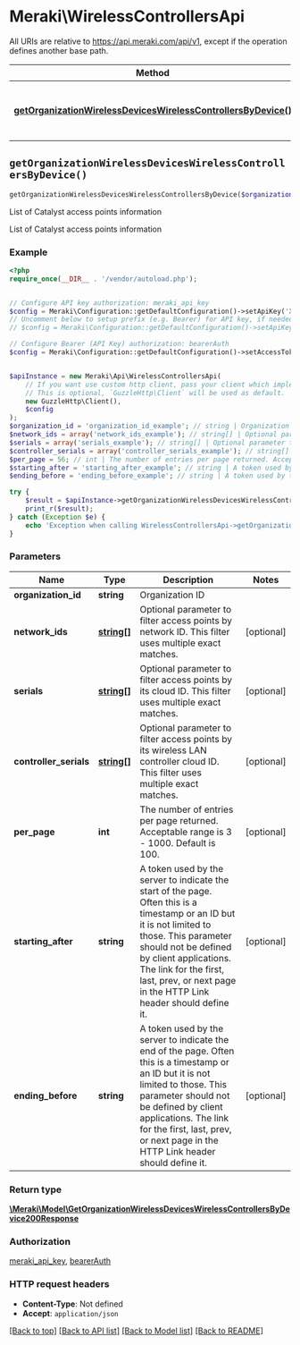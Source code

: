 # Meraki\WirelessControllersApi

All URIs are relative to https://api.meraki.com/api/v1, except if the operation defines another base path.

| Method | HTTP request | Description |
| ------------- | ------------- | ------------- |
| [**getOrganizationWirelessDevicesWirelessControllersByDevice()**](WirelessControllersApi.md#getOrganizationWirelessDevicesWirelessControllersByDevice) | **GET** /organizations/{organizationId}/wireless/devices/wirelessControllers/byDevice | List of Catalyst access points information |


## `getOrganizationWirelessDevicesWirelessControllersByDevice()`

```php
getOrganizationWirelessDevicesWirelessControllersByDevice($organization_id, $network_ids, $serials, $controller_serials, $per_page, $starting_after, $ending_before): \Meraki\Model\GetOrganizationWirelessDevicesWirelessControllersByDevice200Response
```

List of Catalyst access points information

List of Catalyst access points information

### Example

```php
<?php
require_once(__DIR__ . '/vendor/autoload.php');


// Configure API key authorization: meraki_api_key
$config = Meraki\Configuration::getDefaultConfiguration()->setApiKey('X-Cisco-Meraki-API-Key', 'YOUR_API_KEY');
// Uncomment below to setup prefix (e.g. Bearer) for API key, if needed
// $config = Meraki\Configuration::getDefaultConfiguration()->setApiKeyPrefix('X-Cisco-Meraki-API-Key', 'Bearer');

// Configure Bearer (API Key) authorization: bearerAuth
$config = Meraki\Configuration::getDefaultConfiguration()->setAccessToken('YOUR_ACCESS_TOKEN');


$apiInstance = new Meraki\Api\WirelessControllersApi(
    // If you want use custom http client, pass your client which implements `GuzzleHttp\ClientInterface`.
    // This is optional, `GuzzleHttp\Client` will be used as default.
    new GuzzleHttp\Client(),
    $config
);
$organization_id = 'organization_id_example'; // string | Organization ID
$network_ids = array('network_ids_example'); // string[] | Optional parameter to filter access points by network ID. This filter uses multiple exact matches.
$serials = array('serials_example'); // string[] | Optional parameter to filter access points by its cloud ID. This filter uses multiple exact matches.
$controller_serials = array('controller_serials_example'); // string[] | Optional parameter to filter access points by its wireless LAN controller cloud ID. This filter uses multiple exact matches.
$per_page = 56; // int | The number of entries per page returned. Acceptable range is 3 - 1000. Default is 100.
$starting_after = 'starting_after_example'; // string | A token used by the server to indicate the start of the page. Often this is a timestamp or an ID but it is not limited to those. This parameter should not be defined by client applications. The link for the first, last, prev, or next page in the HTTP Link header should define it.
$ending_before = 'ending_before_example'; // string | A token used by the server to indicate the end of the page. Often this is a timestamp or an ID but it is not limited to those. This parameter should not be defined by client applications. The link for the first, last, prev, or next page in the HTTP Link header should define it.

try {
    $result = $apiInstance->getOrganizationWirelessDevicesWirelessControllersByDevice($organization_id, $network_ids, $serials, $controller_serials, $per_page, $starting_after, $ending_before);
    print_r($result);
} catch (Exception $e) {
    echo 'Exception when calling WirelessControllersApi->getOrganizationWirelessDevicesWirelessControllersByDevice: ', $e->getMessage(), PHP_EOL;
}
```

### Parameters

| Name | Type | Description  | Notes |
| ------------- | ------------- | ------------- | ------------- |
| **organization_id** | **string**| Organization ID | |
| **network_ids** | [**string[]**](../Model/string.md)| Optional parameter to filter access points by network ID. This filter uses multiple exact matches. | [optional] |
| **serials** | [**string[]**](../Model/string.md)| Optional parameter to filter access points by its cloud ID. This filter uses multiple exact matches. | [optional] |
| **controller_serials** | [**string[]**](../Model/string.md)| Optional parameter to filter access points by its wireless LAN controller cloud ID. This filter uses multiple exact matches. | [optional] |
| **per_page** | **int**| The number of entries per page returned. Acceptable range is 3 - 1000. Default is 100. | [optional] |
| **starting_after** | **string**| A token used by the server to indicate the start of the page. Often this is a timestamp or an ID but it is not limited to those. This parameter should not be defined by client applications. The link for the first, last, prev, or next page in the HTTP Link header should define it. | [optional] |
| **ending_before** | **string**| A token used by the server to indicate the end of the page. Often this is a timestamp or an ID but it is not limited to those. This parameter should not be defined by client applications. The link for the first, last, prev, or next page in the HTTP Link header should define it. | [optional] |

### Return type

[**\Meraki\Model\GetOrganizationWirelessDevicesWirelessControllersByDevice200Response**](../Model/GetOrganizationWirelessDevicesWirelessControllersByDevice200Response.md)

### Authorization

[meraki_api_key](../../README.md#meraki_api_key), [bearerAuth](../../README.md#bearerAuth)

### HTTP request headers

- **Content-Type**: Not defined
- **Accept**: `application/json`

[[Back to top]](#) [[Back to API list]](../../README.md#endpoints)
[[Back to Model list]](../../README.md#models)
[[Back to README]](../../README.md)
